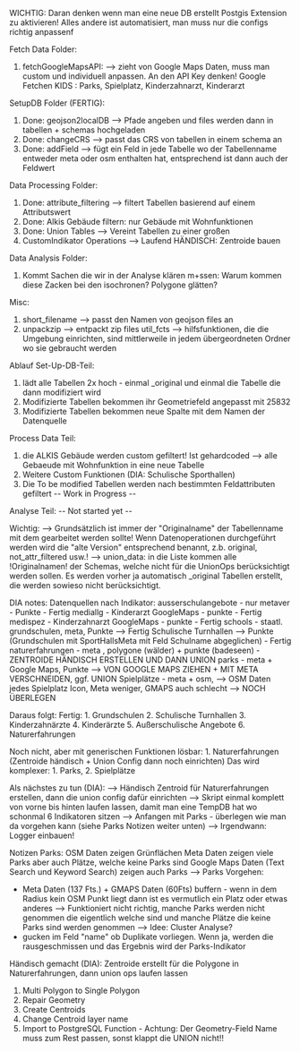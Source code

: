 WICHTIG:
Daran denken wenn man eine neue DB erstellt Postgis Extension zu aktivieren! Alles andere ist automatisiert, man muss nur die configs richtig anpassenf

Fetch Data Folder:

1. fetchGoogleMapsAPI: --> zieht von Google Maps Daten, muss man custom und individuell anpassen. An den API Key denken!
   Google Fetchen KIDS : Parks, Spielplatz, Kinderzahnarzt, Kinderarzt

SetupDB Folder (FERTIG):

1. Done: geojson2localDB --> Pfade angeben und files werden dann in tabellen + schemas hochgeladen
2. Done: changeCRS --> passt das CRS von tabellen in einem schema an
3. Done: addField --> fügt ein Feld in jede Tabelle wo der Tabellenname entweder meta oder osm enthalten hat, entsprechend ist dann auch der Feldwert

Data Processing Folder:

1.  Done: attribute_filtering --> filtert Tabellen basierend auf einem Attributswert
2.  Done: Alkis Gebäude filtern: nur Gebäude mit Wohnfunktionen
3.  Done: Union Tables --> Vereint Tabellen zu einer großen
4.  CustomIndikator Operations --> Laufend
    HÄNDISCH: Zentroide bauen

Data Analysis Folder:

1. Kommt
   Sachen die wir in der Analyse klären m+ssen: Warum kommen diese Zacken bei den isochronen? Polygone glätten?

Misc:

1. short_filename --> passt den Namen von geojson files an
2. unpackzip --> entpackt zip files
   util_fcts --> hilfsfunktionen, die die Umgebung einrichten, sind mittlerweile in jedem übergeordneten Ordner wo sie gebraucht werden

Ablauf
Set-Up-DB-Teil:

1. lädt alle Tabellen 2x hoch - einmal \_original und einmal die Tabelle die dann modifiziert wird
2. Modifizierte Tabellen bekommen ihr Geometriefeld angepasst mit 25832
3. Modifizierte Tabellen bekommen neue Spalte mit dem Namen der Datenquelle

Process Data Teil:

1. die ALKIS Gebäude werden custom gefiltert! Ist gehardcoded --> alle Gebaeude mit Wohnfunktion in eine neue Tabelle
2. Weitere Custom Funktionen (DIA: Schulische Sporthallen)
3. Die To be modified Tabellen werden nach bestimmten Feldattributen gefiltert
   -- Work in Progress --

Analyse Teil:
-- Not started yet --

Wichtig:
--> Grundsätzlich ist immer der "Originalname" der Tabellenname mit dem gearbeitet werden sollte! Wenn Datenoperationen durchgeführt werden wird die "alte Version" entsprechend benannt, z.b. original, not_attr_filtered usw.!
--> union_data: in die Liste kommen alle !Originalnamen! der Schemas, welche nicht für die UnionOps berücksichtigt werden sollen. Es werden vorher ja automatisch \_original Tabellen erstellt, die werden sowieso nicht berücksichtigt.

DIA notes:
Datenquellen nach Indikator:
ausserschulangebote - nur metaver - Punkte - Fertig
mediallg - Kinderarzt GoogleMaps - punkte - Fertig
medispez - Kinderzahnarzt GoogleMaps - punkte - Fertig
schools - staatl. grundschulen, meta, Punkte --> Fertig
Schulische Turnhallen --> Punkte (Grundschulen mit SportHallsMeta mit Feld Schulname abgeglichen) - Fertig
naturerfahrungen - meta , polygone (wälder) + punkte (badeseen) - ZENTROIDE HÄNDISCH ERSTELLEN UND DANN UNION
parks - meta + Google Maps, Punkte --> VON GOOGLE MAPS ZIEHEN + MIT META VERSCHNEIDEN, ggf. UNION
Spielplätze - meta + osm, --> OSM Daten jedes Spielplatz Icon, Meta weniger, GMAPS auch schlecht --> NOCH ÜBERLEGEN

Daraus folgt:
Fertig: 1. Grundschulen 2. Schulische Turnhallen 3. Kinderzahnärzte 4. Kinderärzte 5. Außerschulische Angebote 6. Naturerfahrungen

Noch nicht, aber mit generischen Funktionen lösbar: 1. Naturerfahrungen (Zentroide händisch + Union Config dann noch einrichten)
Das wird komplexer: 1. Parks, 2. Spielplätze

Als nächstes zu tun (DIA):
--> Händisch Zentroid für Naturerfahrungen erstellen, dann die union config dafür einrichten
--> Skript einmal komplett von vorne bis hinten laufen lassen, damit man eine TempDB hat wo schonmal 6 Indikatoren sitzen
--> Anfangen mit Parks - überlegen wie man da vorgehen kann (siehe Parks Notizen weiter unten)
--> Irgendwann: Logger einbauen!

Notizen Parks:
OSM Daten zeigen Grünflächen
Meta Daten zeigen viele Parks aber auch Plätze, welche keine Parks sind
Google Maps Daten (Text Search und Keyword Search) zeigen auch Parks
--> Parks Vorgehen:

- Meta Daten (137 Fts.) + GMAPS Daten (60Fts) buffern - wenn in dem Radius kein OSM Punkt liegt dann ist es vermutlich ein Platz oder etwas anderes
  --> Funktioniert nicht richtig, manche Parks werden nicht genommen die eigentlich welche sind und manche Plätze die keine Parks sind werden genommen
  --> Idee: Cluster Analyse?
- gucken im Feld "name" ob Duplikate vorliegen. Wenn ja, werden die rausgeschmissen und das Ergebnis wird der Parks-Indikator

Händisch gemacht (DIA):
Zentroide erstellt für die Polygone in Naturerfahrungen, dann union ops laufen lassen

1.  Multi Polygon to Single Polygon
2.  Repair Geometry
3.  Create Centroids
4.  Change Centroid layer name
5.  Import to PostgreSQL Function - Achtung: Der Geometry-Field Name muss zum Rest passen, sonst klappt die UNION nicht!!
